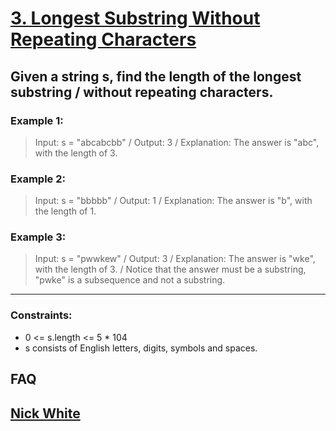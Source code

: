 # [3. Longest Substring Without Repeating Characters](https://leetcode.com/problems/longest-substring-without-repeating-characters/description/)

Given a string s, find the length of the longest substring /
without repeating characters.
---

### Example 1:

> Input: s = "abcabcbb" /
> Output: 3 /
> Explanation: The answer is "abc", with the length of 3.

### Example 2:

> Input: s = "bbbbb" /
> Output: 1 /
> Explanation: The answer is "b", with the length of 1.

### Example 3:

> Input: s = "pwwkew" /
> Output: 3 /
> Explanation: The answer is "wke", with the length of 3. /
> Notice that the answer must be a substring, "pwke" is a subsequence and not a substring.
___

### Constraints:

- 0 <= s.length <= 5 * 104
- s consists of English letters, digits, symbols and spaces.

## FAQ

## [Nick White](https://www.youtube.com/watch?v=3IETreEybaA)